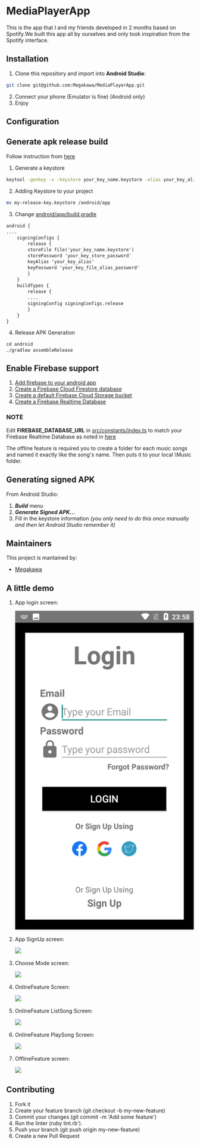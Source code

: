 # MediaPlayerApp
This is the app that I and my friends developed in 2 months based on Spotify.We built this app all by ourselves and only took inspiration from the Spotify interface.

## Installation
1. Clone this repository and import into **Android Studio**:
```bash
git clone git@github.com:Megakawa/MediaPlayerApp.git
```
2. Connect your phone (Emulator is fine) (Android only)
3. Enjoy
## Configuration
## Generate apk release build
Follow instruction from [here](https://www.instamobile.io/android-development/generate-react-native-release-build-android/)
1. Generate a keystore

```bash
keytool -genkey -v -keystore your_key_name.keystore -alias your_key_alias -keyalg RSA -keysize 2048 -validity 10000
```

2. Adding Keystore to your project

```bash
mv my-release-key.keystore /android/app
```

3. Change [android/app/build.gradle](./android/app/build.gradle)
```
android {
....
    signingConfigs {
        release {
        storeFile file('your_key_name.keystore')
        storePassword 'your_key_store_password'
        keyAlias 'your_key_alias'
        keyPassword 'your_key_file_alias_password'
        }
    }
    buildTypes {
        release {
        ....
        signingConfig signingConfigs.release
        }
    }
}
```

4. Release APK Generation
```
cd android
./gradlew assembleRelease
```


## Enable Firebase support
1. [Add firebase to your android app](https://firebase.google.com/docs/android/setup)
2. [Create a Firebase Cloud Firestore database](https://firebase.google.com/docs/firestore/quickstart#create)
3. [Create a default Firebase Cloud Storage bucket](https://firebase.google.com/docs/storage/android/start#create-default-bucket)
4. [Create a Firebase Realtime Database](https://firebase.google.com/docs/database/android/start#create_a_database)
### NOTE

Edit **FIREBASE_DATABASE_URL** in [src/constants/index.ts](./src/constants/index.ts) to match your Firebase Realtime Database as noted in [here](https://rnfirebase.io/database/usage#references)

The offline feature is required you to create a folder for each music songs and named it exactly like the song's name. Then puts it to your local \Music folder.

## Generating signed APK
From Android Studio:
1. ***Build*** menu
2. ***Generate Signed APK...***
3. Fill in the keystore information *(you only need to do this once manually and then let Android Studio remember it)*

## Maintainers
This project is mantained by:
* [Megakawa](http://github.com/Megakawa)
## A little demo
1. App login screen:

   ![](./image/Login.png)

2. App SignUp screen:

   ![](./image/SignUp.jpg)

3. Choose Mode screen:

   ![](./image/ChooseMode.jpg)

4. OnlineFeature Screen:

   ![](./image/OnlineFeature.jpg)
   
5. OnlineFeature ListSong Screen:

   ![](./image/ListSong.jpg)
   
   
6. OnlineFeature PlaySong Screen:

   ![](./image/PlaySong.jpg)

7. OfflineFeature screen:

   ![](./image/OfflineFeature.jpg)

## Contributing

1. Fork it
2. Create your feature branch (git checkout -b my-new-feature)
3. Commit your changes (git commit -m 'Add some feature')
4. Run the linter (ruby lint.rb').
5. Push your branch (git push origin my-new-feature)
6. Create a new Pull Request
